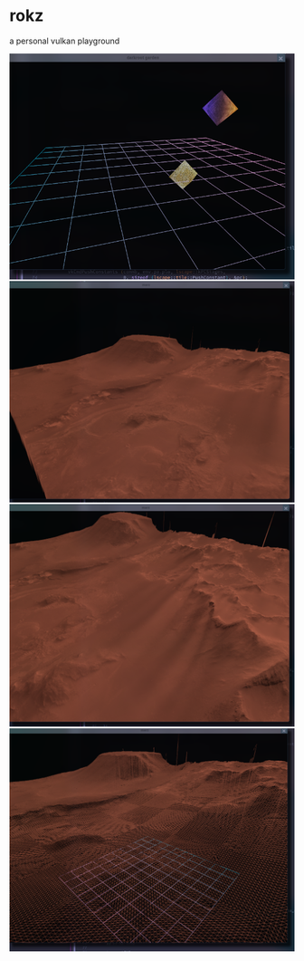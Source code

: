 # rokz
a  personal vulkan playground



![Screenshot](screen_0.png)
![Screenshot](screen_1.png)
![Screenshot](screen_2.png)
![Screenshot](screen_3.png)

